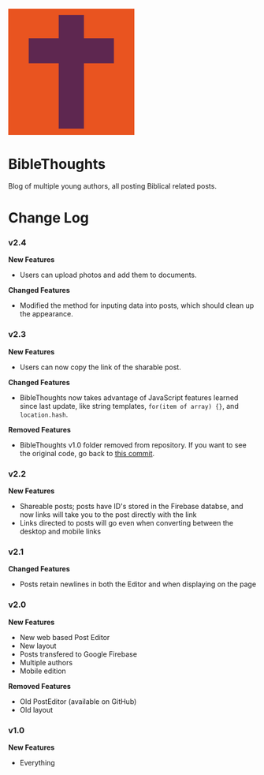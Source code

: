 ![BibleThoughts Logo](./logo.svg)

# BibleThoughts
Blog of multiple young authors, all posting Biblical related posts.


# Change Log
### v2.4
**New Features**

 - Users can upload photos and add them to documents.

**Changed Features**

 - Modified the method for inputing data into posts, which should clean up the appearance.

### v2.3

**New Features**

 - Users can now copy the link of the sharable post.

**Changed Features**

 - BibleThoughts now takes advantage of JavaScript features learned since last update, like string templates, `for(item of array) {}`, and `location.hash`.

**Removed Features**

 - BibleThoughts v1.0 folder removed from repository. If you want to see the original code, go back to [this commit](https://github.com/scoutchorton/BibleThoughts/tree/d6e91397f02d6f321eb558aa1d2e0b0158b2afcf).

### v2.2

**New Features**

 - Shareable posts; posts have ID's stored in the Firebase databse, and now links will take you to the post directly with the link
 - Links directed to posts will go even when converting between the desktop and mobile links

### v2.1

**Changed Features**

- Posts retain newlines in both the Editor and when displaying on the page
### v2.0

**New Features**

 - New web based Post Editor
 - New layout
 - Posts transfered to Google Firebase
 - Multiple authors
 - Mobile edition
 
**Removed Features**
 
 - Old PostEditor (available on GitHub)
 - Old layout

### v1.0

**New Features**

- Everything

